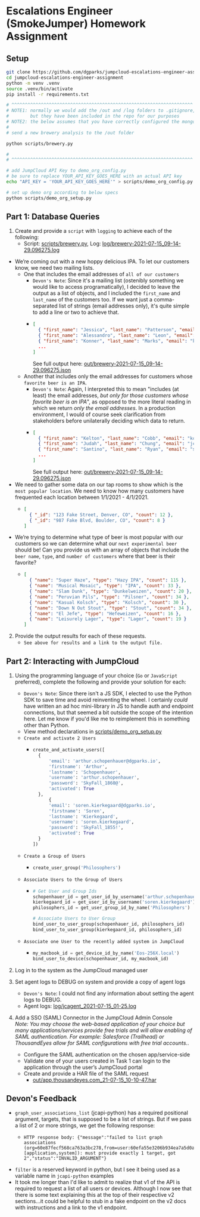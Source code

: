 # Escalations Engineer (SmokeJumper) Homework Assignment

## Setup
```bash
git clone https://github.com/dgparks/jumpcloud-escalations-engineer-assignment.git
cd jumpcloud-escalations-engineer-assignment
python -m venv .venv
source .venv/bin/activate
pip install -r requirements.txt

# ^^^^^^^^^^^^^^^^^^^^^^^^^^^^^^^^^^^^^^^^^^^^^^^^^^^^^^^^^^^^^^^^^^^^
# NOTE1: normally we would add the /out and /log folders to .gitignore,
#        but they have been included in the repo for our purposes
# NOTE2: the below assumes that you have correctly configured the mongodb
#
# send a new brewery analysis to the /out folder

python scripts/brewery.py

#
# ^^^^^^^^^^^^^^^^^^^^^^^^^^^^^^^^^^^^^^^^^^^^^^^^^^^^^^^^^^^^^^^^^^^^

# add JumpCloud API Key to demo_org_config.py
# be sure to replace YOUR_API_KEY_GOES_HERE with an actual API key
echo "API_KEY = 'YOUR_API_KEY_GOES_HERE'" > scripts/demo_org_config.py

# set up demo org according to below specs
python scripts/demo_org_setup.py
```
## Part 1: Database Queries
1. Create and provide a `script` with `logging` to achieve each of the following:
    - Script: [scripts/brewery.py](scripts/brewery.py), Log: [log/brewery-2021-07-15_09-14-29.096275.log](log/brewery-2021-07-15_09-14-29.096275.log)
  - We’re coming out with a new hoppy delicious IPA. To let our customers know, we need two mailing lists.
    - One that includes the email addresses of `all of our customers`
      - `Devon's Note`: Since it's a mailing list (ostenibly something we would like to access programatically), I decided to leave the output as a list of objects, and I included the `first_name` and `last_name` of the customers too. If we want just a comma-separated list of strings (email addresses only), it's quite simple to add a line or two to achieve that.
      - ```json
        [
          { "first_name": "Jessica", "last_name": "Patterson", "email": "jpatterson@notarealemail.com" },
          { "first_name": "Alessandro", "last_name": "Leon", "email": "aleon@notarealemail.com" },
          { "first_name": "Konner", "last_name": "Marks", "email": "kmarks@notarealemail.com" },
          ...
        ]
        ```
          See full output here: [out/brewery-2021-07-15_09-14-29.096275.json](out/brewery-2021-07-15_09-14-29.096275.json)
    - Another that includes only the email addresses for customers whose `favorite beer is an IPA`.
      - `Devon's Note`: Again, I interpreted this to mean "includes (at least) the email addresses, *but only for those customers whose favorite beer is an IPA*", as opposed to the more literal reading in which we return *only the email addresses*. In a production environment, I would of course seek clarification from stakeholders before unilaterally deciding which data to return.
      - ```json
        [
          { "first_name": "Kelton", "last_name": "Cobb", "email": "kcobb@notarealemail.com", "type": "IPA" },
          { "first_name": "Judah", "last_name": "Chung", "email": "jchung@notarealemail.com", "type": "IPA" },
          { "first_name": "Santino", "last_name": "Ryan", "email": "sryan@notarealemail.com", "type": "IPA" },
          ...
        ]
        ```
        See full output here: [out/brewery-2021-07-15_09-14-29.096275.json](out/brewery-2021-07-15_09-14-29.096275.json)
  - We need to gather some data on our tap rooms to show which is the `most popular location`. We need to know how many customers have frequented each location between 1/1/2021 - 4/1/2021.
    - ```json
      [ 
        { "_id": "123 Fake Street, Denver, CO", "count": 12 }, 
        { "_id": "987 Fake Blvd, Boulder, CO", "count": 8 } 
      ]
      ```
  - We’re trying to determine what type of beer is most popular with our customers so we can determine what our `next experimental beer` should be! Can you provide us with an array of objects that include the `beer name`, `type`, and `number of customers` where that beer is their favorite?
      - ```json
        [
          { "name": "Super Haze", "type": "Hazy IPA", "count": 115 },
          { "name": "Musical Mosaic", "type": "IPA", "count": 33 },
          { "name": "Slam Dunk", "type": "Dunkelweizen", "count": 20 },
          { "name": "Peruvian Pils", "type": "Pilsner", "count": 34 },
          { "name": "Kasual Kolsch", "type": "Kolsch", "count": 30 },
          { "name": "Down N Out Stout", "type": "Stout", "count": 34 },
          { "name": "El Jefe", "type": "Hefeweizen", "count": 16 },
          { "name": "Leisurely Lager", "type": "Lager", "count": 19 }
        ]
        ```
2. Provide the output results for each of these requests.
    - `See above for results and a link to the output file.`

## Part 2: Interacting with JumpCloud
1. Using the programming language of your choice (`Go` or `JavaScript` preferred), complete the following and provide your solution for each:
   - `Devon's Note`: Since there isn't a JS SDK, I elected to use the Python SDK to save time and avoid reinventing the wheel. I certainly *could* have written an ad hoc mini-library in JS to handle auth and endpoint connections, but that seemed a bit outside the scope of the intention here. Let me know if you'd like me to reimplement this in something other than Python.
   - View method declarations in [scripts/demo_org_setup.py](scripts/demo_org_setup.py)
   - `Create and activate 2 Users`
      - ```python
        create_and_activate_users([
          {
              'email': 'arthur.schopenhauer@dgparks.io',
              'firstname': 'Arthur',
              'lastname': 'Schopenhauer',
              'username': 'arthur.schopenhauer',
              'password': 'SkyFall_1860@',
              'activated': True
          },
              {
              'email': 'soren.kierkegaard@dgparks.io',
              'firstname': 'Soren',
              'lastname': 'Kierkegaard',
              'username': 'soren.kierkegaard',
              'password': 'SkyFall_1855!',
              'activated': True
          }
        ])
        ```
   - `Create a Group of Users`
      - ```python
        create_user_group('Philosophers')
        ```
   - `Associate Users to the Group of Users`
      - ```python
        # Get User and Group Ids
        schopenhauer_id = get_user_id_by_username('arthur.schopenhauer')
        kierkegaard_id = get_user_id_by_username('soren.kierkegaard')
        philosophers_id = get_user_group_id_by_name('Philosophers')

        # Associate Users to User Group
        bind_user_to_user_group(schopenhauer_id, philosophers_id)
        bind_user_to_user_group(kierkegaard_id, philosophers_id)
        ```
   - `Associate one User to the recently added system in JumpCloud`
      - ```python
        my_macbook_id = get_device_id_by_name('Eos-256X.local')
        bind_user_to_device(schopenhauer_id, my_macbook_id)
        ```

2. Log in to the system as the JumpCloud managed user

3. Set agent logs to DEBUG on system and provide a copy of agent logs
    - `Devon's Note`: I could not find any information about setting the agent logs to DEBUG.
    - Agent logs: [log/jcagent_2021-07-15_01-25.log](log/jcagent_2021-07-15_01-25.log)

4. Add a SSO (SAML) Connector in the JumpCloud Admin Console  
*Note: You may choose the web-based application of your choice but many applications/services provide free trials and will allow enabling of SAML authentication. For example: Salesforce (Trailhead) or ThousandEyes allow for SAML configurations with free trial accounts.*. 
   - Configure the SAML authentication on the chosen app/service-side
   - Validate one of your users created in Task 1 can login to the application through the user’s JumpCloud portal
   - Create and provide a HAR file of the SAML request
      - [out/app.thousandeyes.com_21-07-15_10-10-47.har](out/app.thousandeyes.com_21-07-15_10-10-47.har)

## Devon's Feedback
- `graph_user_associations_list` (jcapi-python) has a required positional argument, targets, that is supposed to be a list of strings. But if we pass a list of 2 or more strings, we get the following response:
  - ```http
    HTTP response body: {"message":"failed to list graph associations (org=60e87fecf568ca763a3bc278,from=user:60efa55e3206b934ea7a5d0a,targets=[application,system]): must provide exactly 1 target, got 2","status":"INVALID_ARGUMENT"}
    ```
- `filter` is a reserved keyword in python, but I see it being used as a variable name in `jcapi-python` examples
- It took me longer than I'd like to admit to realize that v1 of the API is required to request a list of all users or devices. Although I now see that there is some text explaining this at the top of their respective v2 sections...it could be helpful to stub in a fake endpoint on the v2 docs with instructions and a link to the v1 endpoint.

